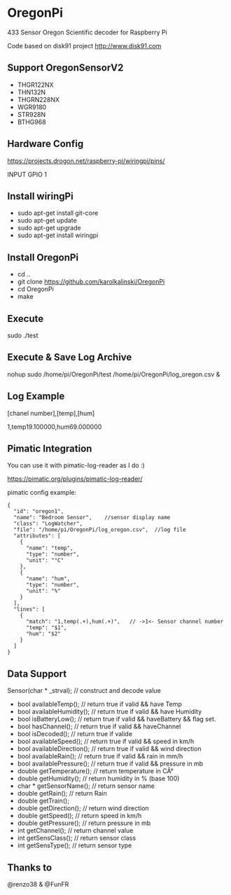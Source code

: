 OregonPi
========

433 Sensor Oregon Scientific decoder for Raspberry Pi

Code based on disk91 project http://www.disk91.com

Support OregonSensorV2
----------------------

 - THGR122NX
 - THN132N
 - THGRN228NX
 - WGR9180
 - STR928N
 - BTHG968

Hardware Config
---------------

https://projects.drogon.net/raspberry-pi/wiringpi/pins/

INPUT GPIO 1

Install wiringPi
----------------

 - sudo apt-get install git-core
 - sudo apt-get update
 - sudo apt-get upgrade
 - sudo apt-get install wiringpi

Install OregonPi
----------------

 - cd ..
 - git clone https://github.com/karolkalinski/OregonPi
 - cd OregonPi
 - make

Execute
-------

sudo ./test

Execute & Save Log Archive
--------------------------

nohup sudo /home/pi/OregonPi/test /home/pi/OregonPi/log_oregon.csv &

Log Example
-----------

[chanel number],[temp],[hum]

1,temp19.100000,hum69.000000

Pimatic Integration
-------------------

You can use it with pimatic-log-reader as I do :)

https://pimatic.org/plugins/pimatic-log-reader/

pimatic config example:

    {
      "id": "oregon1",
      "name": "Bedroom Sensor",    //sensor display name
      "class": "LogWatcher",
      "file": "/home/pi/OregonPi/log_oregon.csv",  //log file
      "attributes": [
        {
          "name": "temp",
          "type": "number",
          "unit": "°C"
        },
        {
          "name": "hum",
          "type": "number",
          "unit": "%"
        }
      ],
      "lines": [
        {
          "match": "1,temp(.+),hum(.+)",   // ->1<- Sensor channel number
          "temp": "$1",
          "hum": "$2"
        }
      ]
    }

Data Support
------------

Sensor(char * _strval); // construct and decode value

 - bool availableTemp(); // return true if valid && have Temp
 - bool availableHumidity(); // return true if valid && have Humidity
 - bool isBatteryLow(); // return true if valid && haveBattery && flag set.
 - bool hasChannel(); // return true if valid && haveChannel
 - bool isDecoded(); // return true if valide
 - bool availableSpeed(); // return true if valid && speed in km/h
 - bool availableDirection(); // return true if valid && wind direction
 - bool availableRain(); // return true if valid && rain in mm/h
 - bool availablePressure(); // return true if valid && pressure in mb
 - double getTemperature(); // return temperature in CÂ°
 - double getHumidity(); // return humidity in % (base 100)
 - char * getSensorName(); // return sensor name
 - double getRain(); // return Rain
 - double getTrain();
 - double getDirection(); // return wind direction
 - double getSpeed(); // return speed in km/h
 - double getPressure(); // return pressure in mb
 - int getChannel(); // return channel value
 - int getSensClass(); // return sensor class
 - int getSensType(); // return sensor type

Thanks to
---------

@renzo38 & @FunFR


